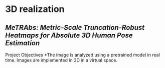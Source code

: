 # 3D realization
## _MeTRAbs: Metric-Scale Truncation-Robust Heatmaps for Absolute 3D Human Pose Estimation_


Project Objectives
*The image is analyzed using a pretrained model in real time. Images are implemented in 3D in a virtual space.


